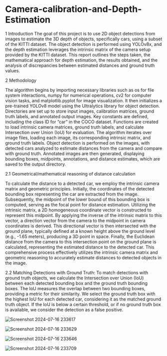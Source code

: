 # Camera-calibration-and-Depth-Estimation

1 Introduction The goal of this project is to use 2D object detections from images to estimate the 3D depth of objects, specifically cars, using a subset of the KITTI dataset. The object detection is performed using YOLOv8x, and the depth estimation leverages the intrinsic matrix of the camera setup provided by the KITTI dataset. This report outlines the steps taken, the mathematical approach for depth estimation, the results obtained, and the analysis of discrepancies between estimated distances and ground truth values.

2 Methodology

The algorithm begins by importing necessary libraries such as os for file system interactions, numpy for numerical operations, cv2 for computer vision tasks, and matplotlib.pyplot for image visualization. It then initializes a pre-trained YOLOv8 model using the Ultralytics library for object detection. Directories are set up to store input images, calibration matrices, ground truth labels, and annotated output images. Key constants are defined, including the class ID for ”car” in the COCO dataset. Functions are created to load intrinsic camera matrices, ground truth labels, and calculate Intersection over Union (IoU) for evaluation. The algorithm iterates over image files, loading each image, its corresponding intrinsic matrix, and ground truth labels. Object detection is performed on the images, with detected cars analyzed to estimate distances from the camera and compare with ground truth. Annotated images are then generated, displaying bounding boxes, midpoints, annotations, and distance estimates, which are saved to the output directory.

2.1 Geometrical/mathematical reasoning of distance calculation

To calculate the distance to a detected car, we employ the intrinsic camera matrix and geometric principles. Initially, the coordinates of the detected bounding box representing the car are extracted from the image. Subsequently, the midpoint of the lower bound of this bounding box is computed, serving as the focal point for distance estimation. Utilizing the intrinsic matrix, a 2D homogeneous coordinate vector is constructed to represent this midpoint. By applying the inverse of the intrinsic matrix to this vector, a direction vector from the camera to the midpoint in camera coordinates is derived. This directional vector is then intersected with the ground plane, typically defined at a known height above the ground level (e.g., -1.65 meters), producing a 3D point in space. Finally, the Euclidean distance from the camera to this intersection point on the ground plane is calculated, representing the estimated distance to the detected car. This comprehensive process effectively utilizes the intrinsic camera matrix and geometric reasoning to accurately estimate distances to detected objects in the image.

2.2 Matching Detections with Ground Truth: To match detections with ground truth objects, we calculate the Intersection over Union (IoU) between each detected bounding box and the ground truth bounding boxes. The IoU measures the overlap between two bounding boxes, providing a metric for their similarity. We select the ground truth box with the highest IoU for each detected car, considering it as the matched ground truth object. If the IoU is below a certain threshold, or if no ground truth box is available, we consider the detection as a false positive.



![Screenshot 2024-07-16 233617](https://github.com/user-attachments/assets/257f0a1b-bb3f-4943-a952-a3560abd628c)


![Screenshot 2024-07-16 233629](https://github.com/user-attachments/assets/e3113d29-f242-4c26-95d2-3c829f0e1fe4)


![Screenshot 2024-07-16 233646](https://github.com/user-attachments/assets/886b1ef1-d108-4816-b353-858f0c6ae6b9)


![Screenshot 2024-07-16 233709](https://github.com/user-attachments/assets/ee9cc3fa-d227-43be-9329-b621f9027324)

